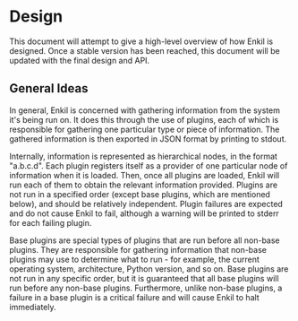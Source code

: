 Design
======

This document will attempt to give a high-level overview of how Enkil is designed.  Once a stable version has been reached, this document will be updated with the final design and API.

General Ideas
-------------

In general, Enkil is concerned with gathering information from the system it's being run on.  It does this through the use of plugins, each of which is responsible for gathering one particular type or piece of information.  The gathered information is then exported in JSON format by printing to stdout.

Internally, information is represented as hierarchical nodes, in the format "a.b.c.d".  Each plugin registers itself as a provider of one particular node of information when it is loaded.  Then, once all plugins are loaded, Enkil will run each of them to obtain the relevant information provided.  Plugins are not run in a specified order (except base plugins, which are mentioned below), and should be relatively independent.  Plugin failures are expected and do not cause Enkil to fail, although a warning will be printed to stderr for each failing plugin.

Base plugins are special types of plugins that are run before all non-base plugins.  They are responsible for gathering information that non-base plugins may use to determine what to run - for example, the current operating system, architecture, Python version, and so on.  Base plugins are not run in any specific order, but it is guaranteed that all base plugins will run before any non-base plugins.  Furthermore, unlike non-base plugins, a failure in a base plugin is a critical failure and will cause Enkil to halt immediately.